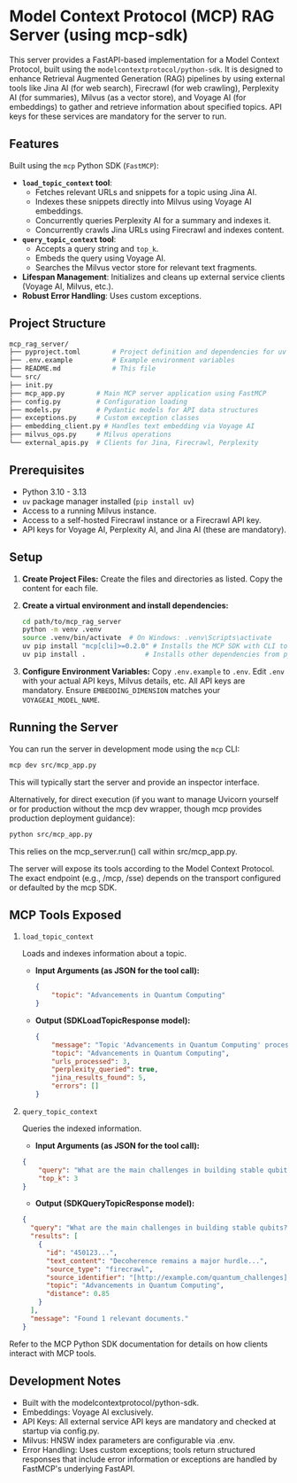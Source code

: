 # Model Context Protocol (MCP) RAG Server (using mcp-sdk)

This server provides a FastAPI-based implementation for a Model Context Protocol, built using the `modelcontextprotocol/python-sdk`.
It is designed to enhance Retrieval Augmented Generation (RAG) pipelines by using external tools like Jina AI (for web search), Firecrawl (for web crawling), Perplexity AI (for summaries), Milvus (as a vector store), and Voyage AI (for embeddings) to gather and retrieve information about specified topics. API keys for these services are mandatory for the server to run.

## Features

Built using the `mcp` Python SDK (`FastMCP`):

- **`load_topic_context` tool**:
  - Fetches relevant URLs and snippets for a topic using Jina AI.
  - Indexes these snippets directly into Milvus using Voyage AI embeddings.
  - Concurrently queries Perplexity AI for a summary and indexes it.
  - Concurrently crawls Jina URLs using Firecrawl and indexes content.
- **`query_topic_context` tool**:
  - Accepts a query string and `top_k`.
  - Embeds the query using Voyage AI.
  - Searches the Milvus vector store for relevant text fragments.
- **Lifespan Management**: Initializes and cleans up external service clients (Voyage AI, Milvus, etc.).
- **Robust Error Handling**: Uses custom exceptions.

## Project Structure

```sh
mcp_rag_server/
├── pyproject.toml        # Project definition and dependencies for uv
├── .env.example          # Example environment variables
├── README.md             # This file
└── src/
├── init.py
├── mcp_app.py        # Main MCP server application using FastMCP
├── config.py         # Configuration loading
├── models.py         # Pydantic models for API data structures
├── exceptions.py     # Custom exception classes
├── embedding_client.py # Handles text embedding via Voyage AI
├── milvus_ops.py     # Milvus operations
└── external_apis.py  # Clients for Jina, Firecrawl, Perplexity
```

## Prerequisites

- Python 3.10 - 3.13
- `uv` package manager installed (`pip install uv`)
- Access to a running Milvus instance.
- Access to a self-hosted Firecrawl instance or a Firecrawl API key.
- API keys for Voyage AI, Perplexity AI, and Jina AI (these are mandatory).

## Setup

1. **Create Project Files:**
   Create the files and directories as listed. Copy the content for each file.

2. **Create a virtual environment and install dependencies:**

   ```bash
   cd path/to/mcp_rag_server
   python -m venv .venv
   source .venv/bin/activate  # On Windows: .venv\Scripts\activate
   uv pip install "mcp[cli]>=0.2.0" # Installs the MCP SDK with CLI tools
   uv pip install .               # Installs other dependencies from pyproject.toml
   ```

3. **Configure Environment Variables:**
   Copy `.env.example` to `.env`. Edit `.env` with your actual API keys, Milvus details, etc. All API keys are mandatory. Ensure `EMBEDDING_DIMENSION` matches your `VOYAGEAI_MODEL_NAME`.

## Running the Server

You can run the server in development mode using the `mcp` CLI:

```bash
mcp dev src/mcp_app.py
```

This will typically start the server and provide an inspector interface.

Alternatively, for direct execution (if you want to manage Uvicorn yourself or for production without the mcp dev wrapper, though mcp provides production deployment guidance):

```bash
python src/mcp_app.py
```

This relies on the mcp_server.run() call within src/mcp_app.py.

The server will expose its tools according to the Model Context Protocol. The exact endpoint (e.g., /mcp, /sse) depends on the transport configured or defaulted by the mcp SDK.

## MCP Tools Exposed

1. `load_topic_context`

   Loads and indexes information about a topic.

   - **Input Arguments (as JSON for the tool call):**

     ```JSON
     {
         "topic": "Advancements in Quantum Computing"
     }
     ```

   - **Output (SDKLoadTopicResponse model):**

     ```JSON
     {
         "message": "Topic 'Advancements in Quantum Computing' processing initiated. All operations initiated successfully.",
         "topic": "Advancements in Quantum Computing",
         "urls_processed": 3,
         "perplexity_queried": true,
         "jina_results_found": 5,
         "errors": []
     }
     ```

2. `query_topic_context`

   Queries the indexed information.

   - **Input Arguments (as JSON for the tool call):**

   ```JSON
   {
       "query": "What are the main challenges in building stable qubits?",
       "top_k": 3
   }
   ```

   - **Output (SDKQueryTopicResponse model):**

   ```json
   {
     "query": "What are the main challenges in building stable qubits?",
     "results": [
       {
         "id": "450123...",
         "text_content": "Decoherence remains a major hurdle...",
         "source_type": "firecrawl",
         "source_identifier": "[http://example.com/quantum_challenges](http://example.com/quantum_challenges)",
         "topic": "Advancements in Quantum Computing",
         "distance": 0.85
       }
     ],
     "message": "Found 1 relevant documents."
   }
   ```

Refer to the MCP Python SDK documentation for details on how clients interact with MCP tools.

## Development Notes

- Built with the modelcontextprotocol/python-sdk.
- Embeddings: Voyage AI exclusively.
- API Keys: All external service API keys are mandatory and checked at startup via config.py.
- Milvus: HNSW index parameters are configurable via .env.
- Error Handling: Uses custom exceptions; tools return structured responses that include error information or exceptions are handled by FastMCP's underlying FastAPI.
